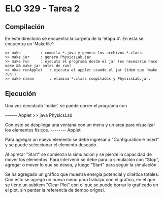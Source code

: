 ELO 329 - Tarea 2
=================

Compilación
-----------

En éste directorio se encuentra la carpeta de la 'etapa 4'. En esta se
encuentra un 'Makefile':

	>> make 		: compila *.java y genera los archivos *.class.
	>> make jar		: genera PhysicsLab.jar
	>> make run		: ejecuta el programa desde el jar (es necesario hace make && make jar antes de run)
	>> mkae runApplet 	: ejecuta el applet usando el jar (idem que 'make run')
	>> make clean 		: elimina *.class compilados y PhysicsLab.jar.

Ejecución
----------

Una vez ejecutado 'make', se puede correr el programa con

------ Applet
	>> java PhysicsLab

Con esto se despliega una ventana con un menu y un area para visualizar
los elementos físicos.
-------- Applet

Para agregar un nuevo elemento se debe ingresar a "Configuration->Insert"
y se puede seleccionar el elemento deseado.

Al apretar "Start" se comienza la simulación y se pierde la capacidad de mover los
elementos. Para intervenir se debe para la simulación con "Stop", agregar o mover lo que
se desea, y luego "Start" para seguir la simulación.

Se ha agregado un gráfico que muestra energía potencial y cinética totales. Con esto
se agregó un nuevo menu para trabajar con el gráfico, en el que se tiene un
subitem "Clear Plot" con el que se puede borrar lo graficado en el plot, sin perder
la referencia de tiempo orignal.

